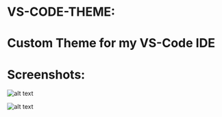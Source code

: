 # VS-CODE-THEME:

# Custom Theme for my VS-Code IDE

# Screenshots:

![alt text](./screenshots/ss1)

![alt text](./screenshots/ss2)


